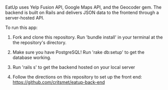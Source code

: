 EatUp uses Yelp Fusion API, Google Maps API, and the Geocoder gem. The backend is built on Rails and delivers JSON data to the frontend through a server-hosted API. 

To run this app:

1) Fork and clone this repository. Run 'bundle install' in your terminal at the the repository's directory.

2) Make sure you have PostgreSQL! Run 'rake db:setup' to get the database working.

3) Run 'rails s' to get the backend hosted on your local server

4) Follow the directions on this repository to set up the front end: 
https://github.com/critsmet/eatup-back-end
